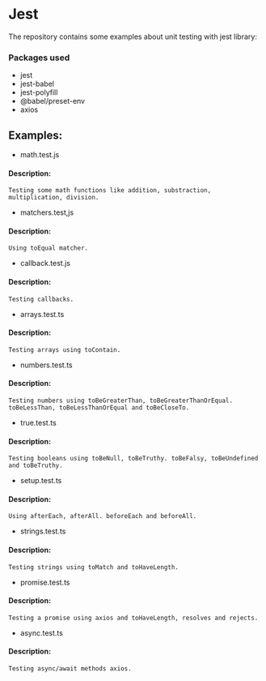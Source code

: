 # Jest

The repository contains some examples about unit testing with jest library:

### Packages used

- jest
- jest-babel
- jest-polyfill
- @babel/preset-env
- axios

## Examples:

- math.test.js

#### Description:

```
Testing some math functions like addition, substraction, multiplication, division.
```
- matchers.test,js

#### Description:

```
Using toEqual matcher.
```
- callback.test.js

#### Description:

```
Testing callbacks.
```
- arrays.test.ts

#### Description:

```
Testing arrays using toContain.
```
- numbers.test.ts

#### Description:

```
Testing numbers using toBeGreaterThan, toBeGreaterThanOrEqual. toBeLessThan, toBeLessThanOrEqual and toBeCloseTo.
```
- true.test.ts

#### Description:

```
Testing booleans using toBeNull, toBeTruthy. toBeFalsy, toBeUndefined and toBeTruthy.
```
- setup.test.ts

#### Description:

```
Using afterEach, afterAll. beforeEach and beforeAll.
```
- strings.test.ts

#### Description:

```
Testing strings using toMatch and toHaveLength.
```
- promise.test.ts

#### Description:

```
Testing a promise using axios and toHaveLength, resolves and rejects.
```
- async.test.ts

#### Description:

```
Testing async/await methods axios.
```
